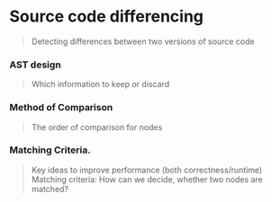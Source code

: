 # Source code differencing

>  Detecting differences between two versions of source code
  
### AST design

> Which information to keep or discard

### Method of Comparison

> The order of comparison for nodes


### Matching Criteria.

> Key ideas to improve performance (both correctness/runtime)
> Matching criteria: How can we decide, whether two nodes are matched?
